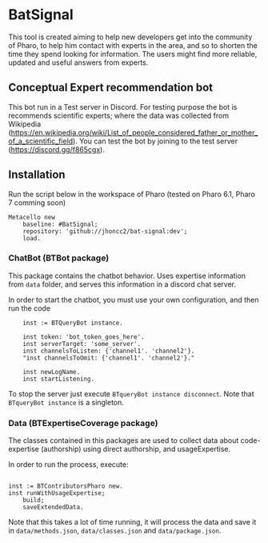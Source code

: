 # BatSignal
This tool is created aiming to help new developers get into the community of Pharo, to help him contact with experts in the area, and so to shorten the time they spend looking for information. The users might find more reliable, updated and useful answers from experts.

## Conceptual Expert recommendation bot
This bot run in a Test server in Discord. For testing purpose the bot is recommends scientific experts; where the data was collected from Wikipedia (https://en.wikipedia.org/wiki/List_of_people_considered_father_or_mother_of_a_scientific_field). You can test the bot by joining to the test server (https://discord.gg/f865cgx).

## Installation
Run the script below in the workspace of Pharo (tested on Pharo 6.1, Pharo 7 comming soon)

```Smalltalk
Metacello new
    baseline: #BatSignal;
    repository: 'github://jhoncc2/bat-signal:dev';
    load.
```

### ChatBot (BTBot package)
This package contains the chatbot behavior. Uses expertise information from `data` folder, and serves this information in a discord chat server.

In order to start the chatbot, you must use your own configuration, and then run the code

```
    inst := BTQueryBot instance.

    inst token: 'bot_token_goes_here'.
    inst serverTarget: 'some_server'.
    inst channelsToListen: {'channel1'. 'channel2'}.
    "inst channelsToOmit: {'channel1'. 'channel2'}."

    inst newLogName.
    inst startListening.
```

To stop the server just execute `BTqueryBot instance disconnect`. Note that `BTqueryBot instance` is a singleton.

### Data (BTExpertiseCoverage package)
The classes contained in this packages are used to collect data about code-expertise (authorship) using direct authorship, and usageExpertise. 

In order to run the process, execute:

```Smalltalk

inst := BTContributorsPharo new.
inst runWithUsageExpertise; 
    build;
    saveExtendedData.
```

Note that this takes a lot of time running, it will process the data and save it in `data/methods.json`, `data/classes.json` and `data/package.json`.

